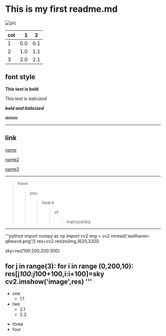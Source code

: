 #  This is my first readme.md
![pic](https://w.wallhaven.cc/full/rd/wallhaven-rddgwm.jpg "Wallpaper")

| col | 1 | 2 |
| :-------- | --------:| :--: |
| 1 | 0.0 | 0.1 |
| 2 | 1.0 | 1.1 |
| 3 | 2.0 | 2.1 |

## font style

**This text is bold**

*This text is italicized*

___bold and italicized___

~~delete~~
 
 ---
 
## link
[name](https://github.com/ophwsjtu18/ohw21s/tree/main/zkx "title")

[name2][1]

[1]:https://github.com/ophwsjtu18/ohw21s/tree/main/zkx "title2"

[name3][]

[name3]:https://github.com/ophwsjtu18/ohw21s/tree/main/zkx "title3"

---

> Have  
>>you  
>>>heard
>>>>of 
>>>>>matryoshka

---

'''python
import numpy as np
import cv2
img = cv2.imread('wallhaven-q6wxvd.png',1)
res=cv2.resize(img,(620,320))

sky=res[100:200,200:300]

for j in range(3):
    for i in range (0,200,10):
        res[j*100:j*100+100,i:i+100]=sky
cv2.imshow('image',res)
'''
---

* one
  * 1.1
* two
  * 2.1
  * 2.2
+ three
+ four
